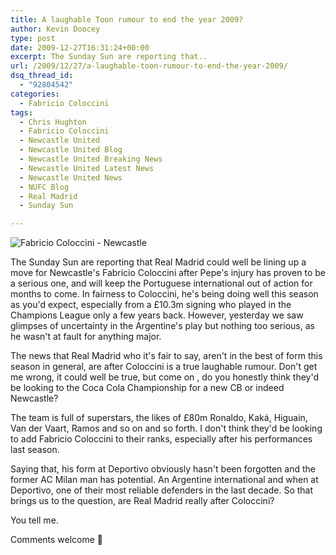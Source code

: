 ```yaml
---
title: A laughable Toon rumour to end the year 2009?
author: Kevin Doocey
type: post
date: 2009-12-27T16:31:24+00:00
excerpt: The Sunday Sun are reporting that..
url: /2009/12/27/a-laughable-toon-rumour-to-end-the-year-2009/
dsq_thread_id:
  - "92804542"
categories:
  - Fabricio Coloccini
tags:
  - Chris Hughton
  - Fabricio Coloccini
  - Newcastle United
  - Newcastle United Blog
  - Newcastle United Breaking News
  - Newcastle United Latest News
  - Newcastle United News
  - NUFC Blog
  - Real Madrid
  - Sunday Sun

---
```

![Fabricio Coloccini - Newcastle](https://static.guim.co.uk/sys-images/Football/Clubs/Club_Home/2009/9/13/1252855277993/Fabrizio-Coloccini-Newcas-001.jpg)

The Sunday Sun are reporting that Real Madrid could well be lining up a move for Newcastle's Fabricio Coloccini after Pepe's injury has proven to be a serious one, and will keep the Portuguese international out of action for months to come. In fairness to Coloccini, he's being doing well this season as you'd expect, especially from a £10.3m signing who played in the Champions  League only a few years back. However, yesterday we saw glimpses of uncertainty in the Argentine's play but nothing too serious, as he wasn't at fault for anything major.

The news that Real Madrid who it's fair to say, aren't in the best of form this season in general, are after Coloccini is a true laughable rumour. Don't get me wrong, it could well be true, but come on , do you honestly think they'd be looking to the Coca Cola Championship for a new CB or indeed Newcastle?

The team is full of superstars, the likes of £80m Ronaldo, Kaká, Higuain, Van der Vaart, Ramos and so on and so forth. I don't think they'd be looking to add Fabricio Coloccini to their ranks, especially after his performances last season.

Saying that, his form at Deportivo obviously hasn't been forgotten and the former AC Milan man has potential. An Argentine international and when at Deportivo, one of their most reliable defenders in the last decade. So that brings us to the question, are Real Madrid really after Coloccini?

You tell me.

Comments welcome 🙂
